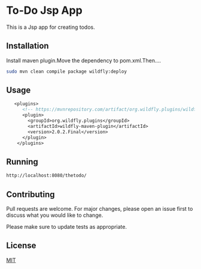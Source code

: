 # To-Do Jsp App

This is a Jsp app for creating todos.

## Installation

Install maven plugin.Move the dependency to pom.xml.Then....



```bash
sudo mvn clean compile package wildfly:deploy
```

## Usage

```Jsp
   <plugins>
      <!-- https://mvnrepository.com/artifact/org.wildfly.plugins/wildfly-maven-plugin -->
      <plugin>
        <groupId>org.wildfly.plugins</groupId>
        <artifactId>wildfly-maven-plugin</artifactId>
        <version>2.0.2.Final</version>
      </plugin>
    </plugins>
```

## Running

```bash
http://localhost:8080/thetodo/
```

## Contributing
Pull requests are welcome. For major changes, please open an issue first to discuss what you would like to change.

Please make sure to update tests as appropriate.

## License
[MIT](https://choosealicense.com/licenses/mit/)